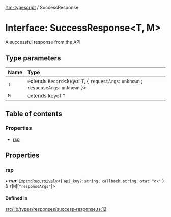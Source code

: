 [rtm-typescript](../README.md) / SuccessResponse

# Interface: SuccessResponse\<T, M\>

A successful response from the API

## Type parameters

| Name | Type |
| :------ | :------ |
| `T` | extends `Record`\<keyof `T`, \{ `requestArgs`: `unknown` ; `responseArgs`: `unknown`  }\> |
| `M` | extends keyof `T` |

## Table of contents

### Properties

- [rsp](SuccessResponse.md#rsp)

## Properties

### rsp

• **rsp**: [`ExpandRecursively`](../README.md#expandrecursively)\<\{ `api_key?`: `string` ; `callback`: `string` ; `stat`: ``"ok"``  } & `T`[`M`][``"responseArgs"``]\>

#### Defined in

[src/lib/types/responses/success-response.ts:12](https://github.com/benwainwright/rtm-typescript/blob/0f52e42/src/lib/types/responses/success-response.ts#L12)

